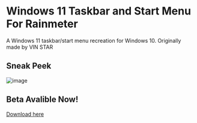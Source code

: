 # Windows 11 Taskbar and Start Menu For Rainmeter

A Windows 11 taskbar/start menu recreation for Windows 10. Originally made by VIN STAR

## Sneak Peek

![image](https://user-images.githubusercontent.com/95918679/157865538-2db6837f-2fcf-46fd-9f33-b595df3b86f3.png)

## Beta Avalible Now!
[Download here](https://github.com/notAperson535/Windows-11-Taskbar-and-Start-Menu-For-Rainmeter/releases)
